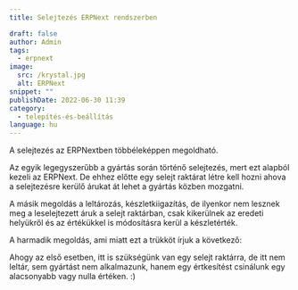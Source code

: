 ```yaml
---
title: Selejtezés ERPNext rendszerben

draft: false
author: Admin
tags:
  - erpnext
image:
  src: /krystal.jpg
  alt: ERPNext
snippet: ""
publishDate: 2022-06-30 11:39
category:
  - telepítés-és-beállítás
language: hu
---
```


A selejtezés az ERPNextben többéleképpen megoldható.

Az egyik legegyszerűbb a gyártás során történő selejtezés, mert ezt alapból kezeli az ERPNext. De ehhez előtte egy selejt raktárat létre kell hozni ahova a selejtezésre kerülő árukat át lehet a gyártás közben mozgatni.

A másik megoldás a leltározás, készletkiigazítás, de ilyenkor nem lesznek meg a leselejtezett áruk a selejt raktárban, csak kikerülnek az eredeti helyükről és az értékükkel is módosításra kerül a készletérték.

A harmadik megoldás, ami miatt ezt a trükköt írjuk a következő:

Ahogy az első esetben, itt is szükségünk van egy selejt raktárra, de itt nem leltár, sem gyártást nem alkalmazunk, hanem egy értkesítést csinálunk egy alacsonyabb vagy nulla értéken. :)
